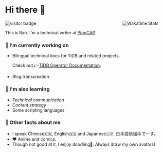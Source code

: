 # Hi there 👋
<img src="https://visitor-badge.glitch.me/badge?page_id=ran-huang.ran-huang" alt="visitor badge">

<img align="right" alt="Wakatime Stats" src="https://github-readme-stats.vercel.app/api/wakatime?username=yellowgomi">

This is Ran.
I'm a technical writer at [PingCAP](https://pingcap.com/).

### 📝 I’m currently working on

- Bilingual technical docs for TiDB and related projects.

    Check out 👉[TiDB Operator Documentation](https://github.com/pingcap/docs-tidb-operator).

- Blog transcreation.

### 🔭 I'm also learning

- *Technical communication*
- *Content strategy*
- Some scripting languages

### 📢 Other facts about me 

- I speak Chinese🇨🇳, English🇬🇧 and Japanese🇯🇵. 日本語勉強中でーす。
- ❤️ Anime and comics.
- Though not good at it, I enjoy doodling🎨. Always draw my own avatars!

<!-- ![GitHub Stats](https://github-readme-stats.vercel.app/api?username=ran-huang&show_icons=true&count_private=true&hide=stars,issues&theme=buefy)-->
